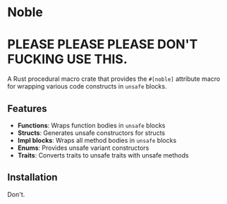 # Noble

# PLEASE PLEASE PLEASE DON'T FUCKING USE THIS.

A Rust procedural macro crate that provides the `#[noble]` attribute macro for wrapping various code constructs in `unsafe` blocks.

## Features

- **Functions**: Wraps function bodies in `unsafe` blocks
- **Structs**: Generates unsafe constructors for structs
- **Impl blocks**: Wraps all method bodies in `unsafe` blocks  
- **Enums**: Provides unsafe variant constructors
- **Traits**: Converts traits to unsafe traits with unsafe methods

## Installation

Don't.